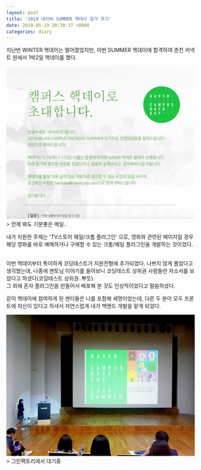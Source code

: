 ```yaml
---
layout: post
title: '2019 네이버 SUMMER 핵데이 참가 후기'
date: 2019-05-19 20:30:37 +0900
categories: diary
---
```


지난번 WINTER 핵데이는 떨어졌었지만, 이번 SUMMER 핵데이에 합격하여 춘천 커넥트 원에서 1박2일 핵데이를 했다.

<img src='/assets/images/hackday-invitation.png'>
> 언제 봐도 기분좋은 메일..

<br>

내가 지원한 주제는 'TV스토어 웨일/크롬 플러그인' 으로, 영화와 관련된 페이지일 경우 해당 영화를 바로 예매하거나 구매할 수 있는 크롬/웨일 플러그인을 개발하는 것이었다.

<br>
이번 핵데이부터 특이하게 코딩테스트가 지원전형에 추가되었다. 나쁘지 않게 풀었다고 생각했는데, 나중에 멘토님 이야기를 들어보니 코딩테스트 상위권 사람들만 자소서를 보았다고 하셨다(코딩테스트 상위권..뿌듯). <br>
그 외에 혼자 플러그인을 만들어서 배포해 본 것도 인상적이었다고 말씀하셨다.

<br>

같이 핵데이에 참여하게 된 멘티들은 나를 포함해 세명이었는데, 다른 두 분이 모두 프론트에 자신이 있다고 하셔서 자연스럽게 내가 백엔드 개발을 맡게 되었다.

<img src='/assets/images/hackday-wait.jpeg'>
> 그린팩토리에서 대기중
